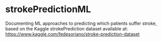# strokePredictionML
 Documenting ML approaches to predicting which patients suffer stroke, based on the Kaggle strokePrediction dataset available at: https://www.kaggle.com/fedesoriano/stroke-prediction-dataset
